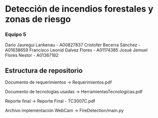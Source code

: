 # Detección de incendios forestales y zonas de riesgo

### Equipo 5

Dario Jauregui Lankenau - A00827837
Cristofer Becerra Sánchez - A01638659
Francisco Leonid Galvez Flores - A01174385
Josué Jemuel Flores Nestor - A01367182 

## Estructura de repositorio

Documento de requerimientos -> Requerimientos.pdf

Documento de tecnologías usadas -> HerramientasTecnologicas.pdf

Reporte final -> Reporte Final - TC3007C.pdf

Archivo implementación WebCam -> FireDetection/main.py

